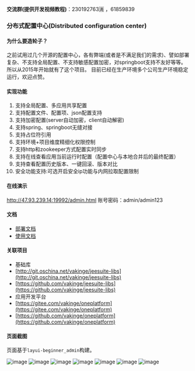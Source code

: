 **交流群(提供开发视频教程)**：230192763🈵 ，61859839

### 分布式配置中心(Distributed configuration center)
#### 为什么要造轮子？
之前试用过几个开源的配置中心，各有弊端(或者是不满足我们的需求)、譬如部署复杂、不支持全局配置、不支持敏感配置加密，对springboot支持不友好等等。所以从2015年开始就有了这个项目。
目前已经在生产环境多个公司生产环境稳定运行，欢迎点赞。

#### 实现功能
   1. 支持全局配置、多应用共享配置
   2. 支持配置文件、配置项、json配置支持
   3. 支持加密配置(server自动加密，client自动解密)
   4. 支持spring、springboot无缝对接
   5. 支持占位符引用
   6. 支持环境+项目维度精细化权限控制
   7. 支持http和zookeeper方式配置实时同步
   8. 支持在线查看应用当前运行时配置（配置中心与本地合并后的最终配置）
   9. 支持查看配置历史版本、一键回滚、版本对比
   10. 安全功能支持:可选开启安全ip功能与内网拉取配置限制
   
#### 在线演示
http://47.93.239.14:19992/admin.html
账号密码：admin/admin123
 
#### 文档
 - [部署文档](http://www.jeesuite.com/docs/quickstart/confcenter.html) 
 - [使用文档](http://www.jeesuite.com/docs/integration/confcenter.html) 

#### 关联项目
 - 基础库
  - [http://git.oschina.net/vakinge/jeesuite-libs](http://git.oschina.net/vakinge/jeesuite-libs)
  - [https://github.com/vakinge/jeesuite-libs](https://github.com/vakinge/jeesuite-libs)
  - 应用开发平台
  - [https://gitee.com/vakinge/oneplatform](https://gitee.com/vakinge/oneplatform)
  - [https://github.com/vakinge/oneplatform](https://github.com/vakinge/oneplatform)


#### 页面截图
页面基于`layui-beginner_admin`构建。

![image](http://ojmezn0eq.bkt.clouddn.com/cc_profiles.png)
![image](http://ojmezn0eq.bkt.clouddn.com/cc_apps.png)
![image](http://ojmezn0eq.bkt.clouddn.com/cc_configs.png)
![image](http://ojmezn0eq.bkt.clouddn.com/cc_config_add.png)
![image](http://ojmezn0eq.bkt.clouddn.com/cc_config_jm.png)
![image](http://ojmezn0eq.bkt.clouddn.com/cc_app_secret.png)
![image](http://ojmezn0eq.bkt.clouddn.com/cc_show_active.png)



